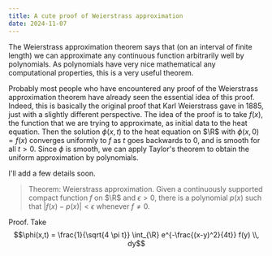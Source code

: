 ```yaml
---
title: A cute proof of Weierstrass approximation
date: 2024-11-07
---
```


The Weierstrass approximation theorem says that (on an interval of finite length) we can approximate any continuous function arbitrarily well by polynomials.
As polynomials have very nice mathematical any computational properties, this is a very useful theorem.

Probably most people who have encountered any proof of the Weierstrass approximation theorem have already seen the essential idea of this proof.
Indeed, this is basically the original proof that Karl Weierstrass gave in 1885, just with a slightly different perspective.
The idea of the proof is to take $f(x)$, the function that we are trying to approximate, as initial data to the heat equation.
Then the solution $\phi(x,t)$ to the heat equation on $\R$ with $\phi(x,0) = f(x)$ converges uniformly to $f$ as $t$ goes backwards to $0$, and is smooth for all $t > 0$.
Since $\phi$ is smooth, we can apply Taylor's theorem to obtain the uniform approximation by polynomials.

I'll add a few details soon.



> Theorem: Weierstrass approximation. Given a continuously supported compact function $f$ on $\R$ and $\epsilon > 0$, there is a polynomial $p(x)$ such that $|f(x) - p(x)| < \epsilon$ whenever $f \neq 0$.

Proof. Take
$$\phi(x,t) = \frac{1}{\sqrt{4 \pi t}} \int_{\R} e^{-\frac{(x-y)^2}{4t}} f(y) \\, dy$$
